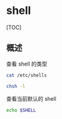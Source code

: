 # shell

[TOC]

## 概述

查看 shell 的类型

```bash
cat /etc/shells

chsh -l
```

查看当前默认的 shell

```bash
echo $SHELL
```

